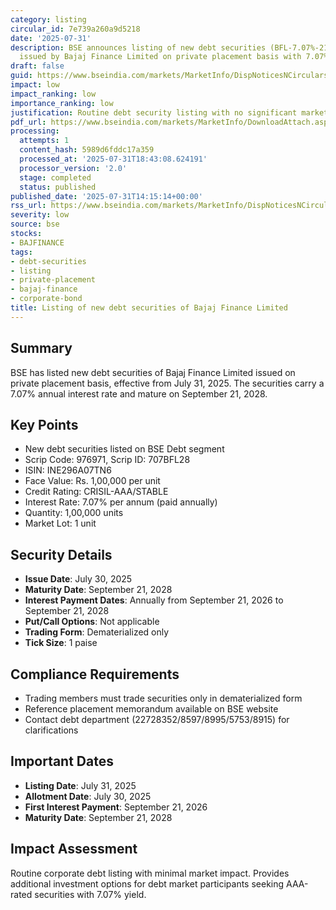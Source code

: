 ```yaml
---
category: listing
circular_id: 7e739a260a9d5218
date: '2025-07-31'
description: BSE announces listing of new debt securities (BFL-7.07%-21-9-28-PVT)
  issued by Bajaj Finance Limited on private placement basis with 7.07% interest rate.
draft: false
guid: https://www.bseindia.com/markets/MarketInfo/DispNoticesNCirculars.aspx?Noticeid={4F2D539F-3D31-4067-9243-2C7A498B76A8}&noticeno=20250731-26&dt=07/31/2025&icount=26&totcount=60&flag=0
impact: low
impact_ranking: low
importance_ranking: low
justification: Routine debt security listing with no significant market impact
pdf_url: https://www.bseindia.com/markets/MarketInfo/DownloadAttach.aspx?id=20250731-26&attachedId=
processing:
  attempts: 1
  content_hash: 5989d6fddc17a359
  processed_at: '2025-07-31T18:43:08.624191'
  processor_version: '2.0'
  stage: completed
  status: published
published_date: '2025-07-31T14:15:14+00:00'
rss_url: https://www.bseindia.com/markets/MarketInfo/DispNoticesNCirculars.aspx?Noticeid={4F2D539F-3D31-4067-9243-2C7A498B76A8}&noticeno=20250731-26&dt=07/31/2025&icount=26&totcount=60&flag=0
severity: low
source: bse
stocks:
- BAJFINANCE
tags:
- debt-securities
- listing
- private-placement
- bajaj-finance
- corporate-bond
title: Listing of new debt securities of Bajaj Finance Limited
---
```


## Summary

BSE has listed new debt securities of Bajaj Finance Limited issued on private placement basis, effective from July 31, 2025. The securities carry a 7.07% annual interest rate and mature on September 21, 2028.

## Key Points

- New debt securities listed on BSE Debt segment
- Scrip Code: 976971, Scrip ID: 707BFL28
- ISIN: INE296A07TN6
- Face Value: Rs. 1,00,000 per unit
- Credit Rating: CRISIL-AAA/STABLE
- Interest Rate: 7.07% per annum (paid annually)
- Quantity: 1,00,000 units
- Market Lot: 1 unit

## Security Details

- **Issue Date**: July 30, 2025
- **Maturity Date**: September 21, 2028
- **Interest Payment Dates**: Annually from September 21, 2026 to September 21, 2028
- **Put/Call Options**: Not applicable
- **Trading Form**: Dematerialized only
- **Tick Size**: 1 paise

## Compliance Requirements

- Trading members must trade securities only in dematerialized form
- Reference placement memorandum available on BSE website
- Contact debt department (22728352/8597/8995/5753/8915) for clarifications

## Important Dates

- **Listing Date**: July 31, 2025
- **Allotment Date**: July 30, 2025
- **First Interest Payment**: September 21, 2026
- **Maturity Date**: September 21, 2028

## Impact Assessment

Routine corporate debt listing with minimal market impact. Provides additional investment options for debt market participants seeking AAA-rated securities with 7.07% yield.